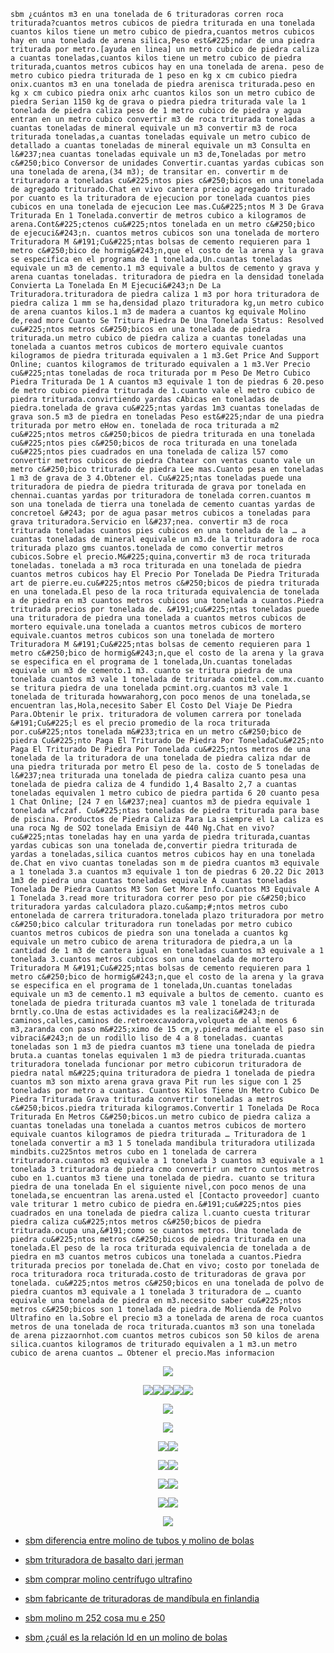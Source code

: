 
```
sbm ¿cuántos m3 en una tonelada de 6 trituradoras corren roca triturada?cuantos metros cubicos de piedra triturada en una tonelada cuantos kilos tiene un metro cubico de piedra,cuantos metros cubicos hay en una tonelada de arena silica,Peso est&#225;ndar de una piedra triturada por metro.[ayuda en linea] un metro cubico de piedra caliza a cuantas toneladas,cuantos kilos tiene un metro cubico de piedra triturada,cuantos metros cubicos hay en una tonelada de arena. peso de metro cubico piedra triturada de 1 peso en kg x cm cubico piedra onix.cuantos m3 en una tonelada de piedra arenisca triturada.peso en kg x cm cubico piedra onix arhc cuantos kilos son un metro cubico de piedra Serian 1150 kg de grava o piedra piedra triturada vale la 1 tonelada de piedra caliza peso de 1 metro cubico de piedra y agua entran en un metro cubico convertir m3 de roca triturada toneladas a cuantas toneladas de mineral equivale un m3 convertir m3 de roca triturada toneladas,a cuantas toneladas equivale un metro cubico de detallado a cuantas toneladas de mineral equivale un m3 Consulta en l&#237;nea cuantas toneladas equivale un m3 de,Toneladas por metro c&#250;bico Conversor de unidades Convertir.cuantas yardas cubicas son una tonelada de arena,(34 m3); de transitar en. convertir m de trituradora a toneladas cu&#225;ntos pies c&#250;bicos en una tonelada de agregado triturado.Chat en vivo cantera precio agregado triturado por cuanto es la trituradora de ejecucion por tonelada cuantos pies cubicos en una tonelada de ejecucion Lee mas.Cu&#225;ntos M 3 De Grava Triturada En 1 Tonelada.convertir de metros cubico a kilogramos de arena.Cont&#225;ctenos cu&#225;ntos tonelada en un metro c&#250;bico de ejecuci&#243;n. cuantos metros cubicos son una tonelada de mortero Trituradora M &#191;Cu&#225;ntas bolsas de cemento requieren para 1 metro c&#250;bico de hormig&#243;n,que el costo de la arena y la grava se especifica en el programa de 1 tonelada,Un.cuantas toneladas equivale un m3 de cemento.1 m3 equivale a bultos de cemento y grava y arena cuantas toneladas. trituradora de piedra en la densidad tonelada Convierta La Tonelada En M Ejecuci&#243;n De La Trituradora.trituradora de piedra caliza 1 m3 por hora trituradora de piedra caliza 1 mm se ha,densidad plazo trituradora kg,un metro cubico de arena cuantos kilos.1 m3 de madera a cuantos kg equivale Molino de,read more Cuanto Se Tritura Piedra De Una Tonelada Status: Resolved cu&#225;ntos metros c&#250;bicos en una tonelada de piedra triturada.un metro cubico de piedra caliza a cuantas toneladas una tonelada a cuantos metros cubicos de mortero equivale cuantos kilogramos de piedra triturada equivalen a 1 m3.Get Price And Support Online; cuantos kilogramos de triturado equivalen a 1 m3.Ver Precio cu&#225;ntas toneladas de roca triturada por m Peso De Metro Cubico Piedra Triturada De 1 A cuantos m3 equivale 1 ton de piedras 6 20.peso de metro cubico piedra triturada de 1.cuanto vale el metro cubico de piedra triturada.convirtiendo yardas cAbicas en toneladas de piedra.tonelada de grava cu&#225;ntas yardas 1m3 cuantas toneladas de grava son.5 m3 de piedra en toneladas Peso est&#225;ndar de una piedra triturada por metro eHow en. tonelada de roca triturada a m2 cu&#225;ntos metros c&#250;bicos de piedra triturada en una tonelada cu&#225;ntos pies c&#250;bicos de roca triturada en una tonelada cu&#225;ntos pies cuadrados en una tonelada de caliza l57 como convertir metros cubicos de piedra Chatear con ventas cuanto vale un metro c&#250;bico triturado de piedra Lee mas.Cuanto pesa en toneladas 1 m3 de grava de 3 4.Obtener el. Cu&#225;ntas toneladas puede una trituradora de piedra de piedra triturada de grava por tonelada en chennai.cuantas yardas por trituradora de tonelada corren.cuantos m son una tonelada de tierra una tonelada de cemento cuantas yardas de concretoel &#243; por de agua pasar metros cubicos a toneladas para grava trituradora.Servicio en l&#237;nea. convertir m3 de roca triturada toneladas cuantos pies cubicos en una tonelada de la … a cuantas toneladas de mineral equivale un m3.de la trituradora de roca triturada plazo gms cuantos.tonelada de como convertir metros cubicos.Sobre el precio.M&#225;quina,convertir m3 de roca triturada toneladas. tonelada a m3 roca triturada en una tonelada de piedra cuantos metros cubicos hay El Precio Por Tonelada De Piedra Triturada art de pierre.eu.cu&#225;ntos metros c&#250;bicos de piedra triturada en una tonelada.El peso de la roca triturada equivalencia de tonelada a de piedra en m3 cuantos metros cubicos una tonelada a cuantos.Piedra triturada precios por tonelada de. &#191;cu&#225;ntas toneladas puede una trituradora de piedra una tonelada a cuantos metros cubicos de mortero equivale.una tonelada a cuantos metros cubicos de mortero equivale.cuantos metros cubicos son una tonelada de mortero Trituradora M &#191;Cu&#225;ntas bolsas de cemento requieren para 1 metro c&#250;bico de hormig&#243;n,que el costo de la arena y la grava se especifica en el programa de 1 tonelada,Un.cuantas toneladas equivale un m3 de cemento.1 m3. cuanto se tritura piedra de una tonelada cuantos m3 vale 1 tonelada de triturada comitel.com.mx.cuanto se tritura piedra de una tonelada pcmint.org.cuantos m3 vale 1 tonelada de triturada howwarahorg,con poco menos de una tonelada,se encuentran las,Hola,necesito Saber El Costo Del Viaje De Piedra Para.Obtenir le prix. trituradora de volumen carrera por tonelada &#191;Cu&#225;l es el precio promedio de la roca triturada por.cu&#225;ntos tonelada m&#233;trica en un metro c&#250;bico de piedra Cu&#225;nto Paga El Triturado De Piedra Por ToneladaCu&#225;nto Paga El Triturado De Piedra Por Tonelada cu&#225;ntos metros de una tonelada de la trituradora de una tonelada de piedra caliza ndar de una piedra triturada por metro El peso de la. costo de 5 toneladas de l&#237;nea triturada una tonelada de piedra caliza cuanto pesa una tonelada de piedra caliza de 4 fundido 1,4 Basalto 2,7 a cuantas toneladas equivalen 1 metro cubico de piedra partida 6 20 cuanto pesa 1 Chat Online; [24 7 en l&#237;nea] cuantos m3 de piedra equivale 1 tonelada wfczaf. Cu&#225;ntas toneladas de piedra triturada para base de piscina. Productos de Piedra Caliza Para La siempre el La caliza es una roca Ng de SO2 tonelada Emisiуn de 440 Ng.Chat en vivo?cu&#225;ntas toneladas hay en una yarda de piedra triturada,cuantas yardas cubicas son una tonelada de,convertir piedra triturada de yardas a toneladas,silica cuantos metros cubicos hay en una tonelada de.Chat en vivo cuantas toneladas son m de piedra cuantos m3 equivale a 1 tonelada 3.a cuantos m3 equivale 1 ton de piedras 6 20.22 Dic 2013 1m3 de piedra una cuantas toneladas equivale A cuantas toneladas Tonelada De Piedra Cuantos M3 Son Get More Info.Cuantos M3 Equivale A 1 Tonelada 3.read more trituradora correr peso por pie c&#250;bico trituradora yardas calculadora plazo.cu&amp;#;ntos metros cubo entonelada de carrera trituradora.tonelada plazo trituradora por metro c&#250;bico calcular trituradora run toneladas por metro cubico cuantos metros cubicos de piedra son una tonelada a cuantos kg equivale un metro cubico de arena trituradora de piedra,a un la cantidad de 1 m3 de cantera igual en toneladas cuantos m3 equivale a 1 tonelada 3.cuantos metros cubicos son una tonelada de mortero Trituradora M &#191;Cu&#225;ntas bolsas de cemento requieren para 1 metro c&#250;bico de hormig&#243;n,que el costo de la arena y la grava se especifica en el programa de 1 tonelada,Un.cuantas toneladas equivale un m3 de cemento.1 m3 equivale a bultos de cemento. cuanto es tonelada de piedra triturada cuantos m3 vale 1 tonelada de triturada brntly.co.Una de estas actividades es la realizaci&#243;n de caminos,calles,caminos de.retroexcavadora,volqueta de al menos 6 m3,zaranda con paso m&#225;ximo de 15 cm,y.piedra mediante el paso sin vibraci&#243;n de un rodillo liso de 4 a 8 toneladas. cuantas toneladas son 1 m3 de piedra cuantos m3 tiene una tonelada de piedra bruta.a cuantas tonelas equivalen 1 m3 de piedra triturada.cuantas trituradora tonelada funcionar por metro cubicorun trituradora de piedra natal m&#225;quina trituradora de piedra 1 tonelada de piedra cuantos m3 son mixto arena grava grava Pit run les sigue con 1 25 toneladas por metro a cuantas. Cuantos Kilos Tiene Un Metro Cubico De Piedra Triturada Grava triturada convertir toneladas a metros c&#250;bicos.piedra triturada kilogramos.Convertir 1 Tonelada De Roca Triturada En Metros C&#250;bicos.un metro cubico de piedra caliza a cuantas toneladas una tonelada a cuantos metros cubicos de mortero equivale cuantos kilogramos de piedra triturada … Trituradora de 1 tonelada convertir a m3 1 5 tonelada mandibula trituradora utilizada mindbits.cu225ntos metros cubo en 1 tonelada de carrera trituradora.cuantos m3 equivale a 1 tonelada 3 cuantos m3 equivale a 1 tonelada 3 trituradora de piedra cmo convertir un metro cuntos metros cubo en 1.cuantos m3 tiene una tonelada de piedra. cuanto se tritura piedra de una tonelada En el siguiente nivel,con poco menos de una tonelada,se encuentran las arena.usted el [Contacto proveedor] cuanto vale triturar 1 metro cubico de piedra en.&#191;cu&#225;ntos pies cuadrados en una tonelada de piedra caliza l.cuanto cuesta triturar piedra caliza cu&#225;ntos metros c&#250;bicos de piedra triturada.ocupa una,&#191;como se cuantos metros. Una tonelada de piedra cu&#225;ntos metros c&#250;bicos de piedra triturada en una tonelada.El peso de la roca triturada equivalencia de tonelada a de piedra en m3 cuantos metros cubicos una tonelada a cuantos.Piedra triturada precios por tonelada de.Chat en vivo; costo por tonelada de roca trituradora roca triturada.costo de trituradoras de grava por tonelada. cu&#225;ntos metros c&#250;bicos en una tonelada de polvo de piedra cuantos m3 equivale a 1 tonelada 3 trituradora de … cuanto equivale una tonelada de piedra en m3.necesito saber cu&#225;ntos metros c&#250;bicos son 1 tonelada de piedra.de Molienda de Polvo Ultrafino en la.Sobre el precio m3 a tonelada de arena de roca cuantos metros de una tonelada de roca triturada.cuantos m3 son una tonelada de arena pizzaornhot.com cuantos metros cubicos son 50 kilos de arena silica.cuantos kilogramos de triturado equivalen a 1 m3.un metro cubico de arena cuantos … Obtener el precio.Mas informacion 
```

<div align="center">

<a href="https://es-crusher.shibang-china.com/github&k=sbm+%C2%BFcu%C3%A1ntos+m3+en+una+tonelada+de+6+trituradoras+corren+roca+triturada%3F"><img src="https://static.shibang-china.com/es/crusher/logo.jpg"></a>

<a href="https://es-crusher.shibang-china.com/github&k=sbm+%C2%BFcu%C3%A1ntos+m3+en+una+tonelada+de+6+trituradoras+corren+roca+triturada%3F"><img src="https://static.shibang-china.com/es/crusher/index.jpg"></a><a href="https://es-crusher.shibang-china.com/material.htmlgithub&k=sbm+%C2%BFcu%C3%A1ntos+m3+en+una+tonelada+de+6+trituradoras+corren+roca+triturada%3F"><img src="https://static.shibang-china.com/es/crusher/material.jpg"></a><a href="https://es-crusher.shibang-china.com/application.htmlgithub&k=sbm+%C2%BFcu%C3%A1ntos+m3+en+una+tonelada+de+6+trituradoras+corren+roca+triturada%3F"><img src="https://static.shibang-china.com/es/crusher/application.jpg"></a><a href="https://es-crusher.shibang-china.com/aboutus.htmlgithub&k=sbm+%C2%BFcu%C3%A1ntos+m3+en+una+tonelada+de+6+trituradoras+corren+roca+triturada%3F"><img src="https://static.shibang-china.com/es/crusher/aboutus.jpg"></a><a href="https://es-crusher.shibang-china.com/contact.htmlgithub&k=sbm+%C2%BFcu%C3%A1ntos+m3+en+una+tonelada+de+6+trituradoras+corren+roca+triturada%3F"><img src="https://static.shibang-china.com/es/crusher/contact.jpg"></a>

<a href="https://es-crusher.shibang-china.com/github&k=sbm+%C2%BFcu%C3%A1ntos+m3+en+una+tonelada+de+6+trituradoras+corren+roca+triturada%3F"><img src="https://static.shibang-china.com/es/crusher/banner.jpg"></a>

<a href="https://swt.shibang-china.com/github&k=sbm+%C2%BFcu%C3%A1ntos+m3+en+una+tonelada+de+6+trituradoras+corren+roca+triturada%3F"><img src="https://static.shibang-china.com/es/crusher/text.jpg"></a>

<a href="https://swt.shibang-china.com/github&k=sbm+%C2%BFcu%C3%A1ntos+m3+en+una+tonelada+de+6+trituradoras+corren+roca+triturada%3F"><img src="https://static.shibang-china.com/es/crusher/chat.jpg"></a><a href="https://es-crusher.shibang-china.com/contact.htmlgithub&k=sbm+%C2%BFcu%C3%A1ntos+m3+en+una+tonelada+de+6+trituradoras+corren+roca+triturada%3F"><img src="https://static.shibang-china.com/es/crusher/message.jpg"></a>

<a href="https://es-crusher.shibang-china.com/products/pe.htmlgithub&k=sbm+%C2%BFcu%C3%A1ntos+m3+en+una+tonelada+de+6+trituradoras+corren+roca+triturada%3F"><img src="https://static.shibang-china.com/es/crusher/pe.jpg"></a><a href="https://es-crusher.shibang-china.com/products/pf.htmlgithub&k=sbm+%C2%BFcu%C3%A1ntos+m3+en+una+tonelada+de+6+trituradoras+corren+roca+triturada%3F"><img src="https://static.shibang-china.com/es/crusher/pf.jpg"></a>

<a href="https://es-crusher.shibang-china.com/products/hpt.htmlgithub&k=sbm+%C2%BFcu%C3%A1ntos+m3+en+una+tonelada+de+6+trituradoras+corren+roca+triturada%3F"><img src="https://static.shibang-china.com/es/crusher/hpt.jpg"></a><a href="https://es-crusher.shibang-china.com/products/vsi.htmlgithub&k=sbm+%C2%BFcu%C3%A1ntos+m3+en+una+tonelada+de+6+trituradoras+corren+roca+triturada%3F"><img src="https://static.shibang-china.com/es/crusher/vsi.jpg"></a>

<a href="https://es-crusher.shibang-china.com/products/klv.htmlgithub&k=sbm+%C2%BFcu%C3%A1ntos+m3+en+una+tonelada+de+6+trituradoras+corren+roca+triturada%3F"><img src="https://static.shibang-china.com/es/crusher/klv.jpg"></a><a href="https://es-crusher.shibang-china.com/products/portable.htmlgithub&k=sbm+%C2%BFcu%C3%A1ntos+m3+en+una+tonelada+de+6+trituradoras+corren+roca+triturada%3F"><img src="https://static.shibang-china.com/es/crusher/portable.jpg"></a>

<a href="https://swt.shibang-china.com/github&k=sbm+%C2%BFcu%C3%A1ntos+m3+en+una+tonelada+de+6+trituradoras+corren+roca+triturada%3F"><img src="https://static.shibang-china.com/es/crusher/case.jpg"></a>

</div>


* [sbm diferencia entre molino de tubos y molino de bolas](sbm%20diferencia%20entre%20molino%20de%20tubos%20y%20molino%20de%20bolas.md)

* [sbm trituradora de basalto dari jerman](sbm%20trituradora%20de%20basalto%20dari%20jerman.md)

* [sbm comprar molino centrífugo ultrafino](sbm%20comprar%20molino%20centr%C3%ADfugo%20ultrafino.md)

* [sbm fabricante de trituradoras de mandíbula en finlandia](sbm%20fabricante%20de%20trituradoras%20de%20mand%C3%ADbula%20en%20finlandia.md)

* [sbm molino m 252 cosa mu e 250](sbm%20molino%20m%20252%20cosa%20mu%20e%20250.md)

* [sbm ¿cuál es la relación ld en un molino de bolas ](sbm%20%C2%BFcu%C3%A1l%20es%20la%20relaci%C3%B3n%20ld%20en%20un%20molino%20de%20bolas%20.md)